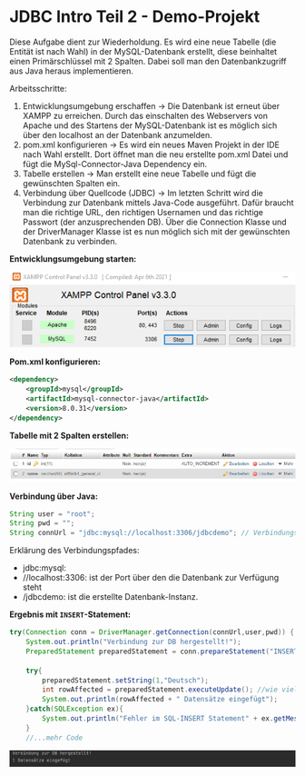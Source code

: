 # JDBC Intro Teil 2 - Demo-Projekt

Diese Aufgabe dient zur Wiederholdung. Es wird eine neue Tabelle (die Entität ist nach Wahl) in der MySQL-Datenbank erstellt, diese beinhaltet einen Primärschlüssel mit 2 Spalten. Dabei soll man den Datenbankzugriff aus Java heraus implementieren. 

Arbeitsschritte:

1. Entwicklungsumgebung erschaffen -> Die Datenbank ist erneut über XAMPP zu erreichen. Durch das einschalten des Webservers von Apache und des Startens der MySQL-Datenbank ist es möglich sich über den localhost an der Datenbank anzumelden. 
1. pom.xml konfigurieren -> Es wird ein neues Maven Projekt in der IDE nach Wahl erstellt. Dort öffnet man die neu erstellte pom.xml Datei und fügt die MySql-Connector-Java Dependency ein. 
1. Tabelle erstellen -> Man erstellt eine neue Tabelle und fügt die gewünschten Spalten ein.
1. Verbindung über Quellcode (JDBC) -> Im letzten Schritt wird die Verbindung zur Datenbank mittels Java-Code ausgeführt. Dafür braucht man die richtige URL, den richtigen Usernamen und das richtige Passwort (der anzusprechenden DB). Über die Connection Klasse und der DriverManager Klasse ist es nun möglich sich mit der gewünschten Datenbank zu verbinden. 

**Entwicklungsumgebung starten:**

![xampp](images/xampp.png)

**Pom.xml konfigurieren:**

```xml
<dependency>
    <groupId>mysql</groupId>
    <artifactId>mysql-connector-java</artifactId>
    <version>8.0.31</version>
</dependency>
```

**Tabelle mit 2 Spalten erstellen:**

![kurs_tabelle](images/kurs_tabelle.png)

**Verbindung über Java:** 

```java
String user = "root";
String pwd = "";
String connUrl = "jdbc:mysql://localhost:3306/jdbcdemo"; // Verbindungs-URL
```

Erklärung des Verbindungspfades: 

* jdbc:mysql: 
* //localhost:3306: ist der Port über den die Datenbank zur Verfügung steht
* /jdbcdemo: ist die erstellte Datenbank-Instanz. 

**Ergebnis mit `INSERT`-Statement:**

```java
try(Connection conn = DriverManager.getConnection(connUrl,user,pwd)) {
    System.out.println("Verbindung zur DB hergestellt!");
    PreparedStatement preparedStatement = conn.prepareStatement("INSERT INTO `kurs` (`id`, `name`) VALUES (NULL, ?)");

    try{
        preparedStatement.setString(1,"Deutsch");
        int rowAffected = preparedStatement.executeUpdate(); //wie viele Datensätze wurden verändert
        System.out.println(rowAffected + " Datensätze eingefügt");
    }catch(SQLException ex){
        System.out.println("Fehler im SQL-INSERT Statement" + ex.getMessage());
    }
    //...mehr Code
```

![ergebnis1](images/ergebnis1.png)
